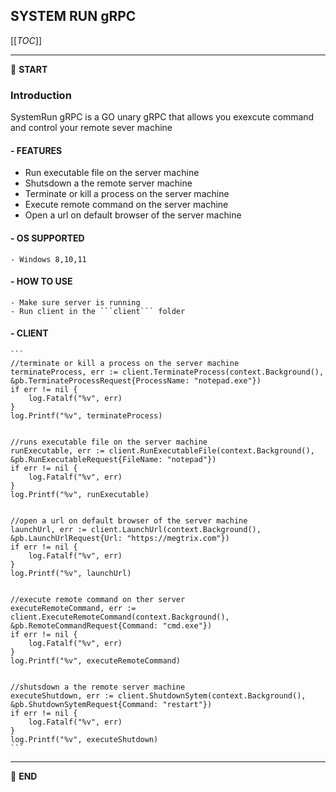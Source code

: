 ## SYSTEM RUN gRPC

[[_TOC_]]

---

:scroll: **START**


### Introduction

SystemRun gRPC is a GO unary gRPC that allows you exexcute command and control your remote sever machine

#### - FEATURES
 - Run executable file on the server machine
 - Shutsdown a the remote server machine
 - Terminate or kill a process on the server machine
 - Execute remote command on the server machine
 - Open a url on default browser of the server machine

 #### - OS SUPPORTED
    - Windows 8,10,11

#### - HOW TO USE
    - Make sure server is running
    - Run client in the ```client``` folder


#### - CLIENT

    ``` 
	//terminate or kill a process on the server machine
	terminateProcess, err := client.TerminateProcess(context.Background(), &pb.TerminateProcessRequest{ProcessName: "notepad.exe"})
	if err != nil {
		log.Fatalf("%v", err)
	}
	log.Printf("%v", terminateProcess)


	//runs executable file on the server machine
	runExecutable, err := client.RunExecutableFile(context.Background(), &pb.RunExecutableRequest{FileName: "notepad"})
	if err != nil {
		log.Fatalf("%v", err)
	}
	log.Printf("%v", runExecutable)


	//open a url on default browser of the server machine
	launchUrl, err := client.LaunchUrl(context.Background(), &pb.LaunchUrlRequest{Url: "https://megtrix.com"})
	if err != nil {
		log.Fatalf("%v", err)
	}
	log.Printf("%v", launchUrl)


    //execute remote command on ther server
	executeRemoteCommand, err := client.ExecuteRemoteCommand(context.Background(), &pb.RemoteCommandRequest{Command: "cmd.exe"})
	if err != nil {
		log.Fatalf("%v", err)
	}
	log.Printf("%v", executeRemoteCommand)


    //shutsdown a the remote server machine
	executeShutdown, err := client.ShutdownSytem(context.Background(), &pb.ShutdownSytemRequest{Command: "restart"})
	if err != nil {
		log.Fatalf("%v", err)
	}
	log.Printf("%v", executeShutdown)
    ```
---
:scroll: **END**
